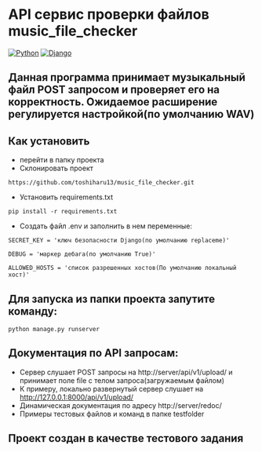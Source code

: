# API сервис проверки файлов music_file_checker
[![Python](http://ForTheBadge.com/images/badges/made-with-python.svg)](https://www.python.org/)
[![Django](https://img.shields.io/badge/Django-092E20?style=for-the-badge&logo=django&logoColor=white)](https://www.djangoproject.com/)

##  Данная программа принимает музыкальный файл POST запросом и проверяет его на корректность. Ожидаемое расширение регулируется настройкой(по умолчанию WAV)

## Как установить
 - перейти в папку проекта
 - Склонировать проект
```shell
https://github.com/toshiharu13/music_file_checker.git
```
 - Установить requirements.txt
```shell
pip install -r requirements.txt
```
 - Создать файл .env и заполнить в нем переменные:
 
```dotenv
SECRET_KEY = 'ключ безопасности Django(по умолчанию replaceme)'
```
```dotenv
DEBUG = 'маркер дебага(по умолчанию True)'
```
```dotenv
ALLOWED_HOSTS = 'список разрешенных хостов(По умолчанию локальный хост)'
```

## Для запуска из папки проекта запутите команду:
```django
python manage.py runserver
```

## Документация по API запросам:
 - Сервер слушает POST запросы на http://server/api/v1/upload/ и принимает поле file с телом запроса(загружаемым файлом)
 - К примеру, локально развернутый сервер слушает на http://127.0.0.1:8000/api/v1/upload/
 - Динамическая документация по адресу http://server/redoc/
 - Примеры тестовых файлов и команд в папке testfolder

## Проект создан в качестве тестового задания



